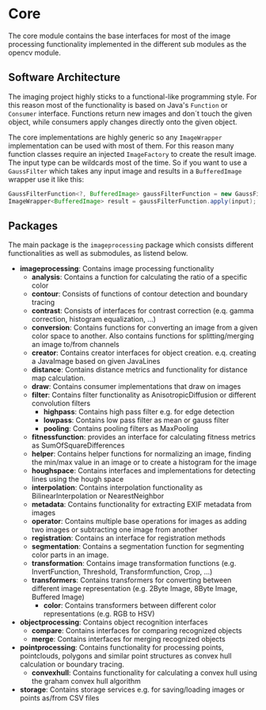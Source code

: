 # Core

The core module contains the base interfaces for most of the image processing functionality implemented in the different sub modules as the opencv module.

## Software Architecture

The imaging project highly sticks to a functional-like programming style. For this reason most of the functionality is based on Java's `Function` or `Consumer` interface. Functions return new images and don´t touch the given object, while consumers apply changes directly onto the given object.

The core implementations are highly generic so any `ImageWrapper` implementation can be used with most of them. For this reason many function classes require an injected `ImageFactory` to create the result image. The input type can be wildcards most of the time. So if you want to use a `GaussFilter` which takes any input image and results in a `BufferedImage` wrapper use it like this:

```java
GaussFilterFunction<?, BufferedImage> gaussFilterFunction = new GaussFilterFunction<>(TypeBasedImageFactoryFactory.getImageFactory(BufferedImage.class));
ImageWrapper<BufferedImage> result = gaussFilterFunction.apply(input);
```

## Packages

The main package is the ```imageprocessing``` package which consists different functionalities as well as submodules, as listend below.

 * **imageprocessing**: Contains image processing functionality
     * **analysis**: Contains a function for calculating the ratio of a specific color
     * **contour**: Consists of functions of contour detection and boundary tracing
     * **contrast**: Consists of interfaces for contrast correction (e.q. gamma correction, histogram equalization, ...)
     * **conversion**: Contains functions for converting an image from a given color space to another. Also contains functions for splitting/merging an image to/from channels
     * **creator**: Contains creator interfaces for object creation. e.q. creating a JavaImage based on given JavaLines
     * **distance**: Contains distance metrics and functionality for distance map calculation.
     * **draw**: Contains consumer implementations that draw on images
     * **filter**: Contains filter functionality as AnisotropicDiffusion or different convolution filters
         * **highpass**: Contains high pass filter e.g. for edge detection
         * **lowpass**: Contains low pass filter as mean or gauss filter
         * **pooling**: Contains pooling filters as MaxPooling
     * **fitnessfunction**: provides an interface for calculating fitness metrics as SumOfSquareDifferences
     * **helper**: Contains helper functions for normalizing an image, finding the min/max value in an image or to create a histogram for the image
     * **houghspace**: Contains interfaces and implementations for detecting lines using the hough space
     * **interpolation**: Contains interpolation functionality as BilinearInterpolation or NearestNeighbor
     * **metadata**: Contains functionality for extracting EXIF metadata from images
     * **operator**: Contains multiple base operations for images as adding two images or subtracting one image from another
     * **registration**: Contains an interface for registration methods
     * **segmentation**: Contains a segmentation function for segmenting color parts in an image.
     * **transformation**: Contains image transformation functions (e.g. InvertFunction, Threshold, Transformfunction, Crop, ...)
     * **transformers**: Contains transformers for converting between different image representation (e.g. 2Byte Image, 8Byte Image, Buffered Image)
       * **color**: Contains transformers between different color representations (e.g. RGB to HSV)
 * **objectprocessing**: Contains object recognition interfaces
     * **compare**: Contains interfaces for comparing recognized objects
     * **merge**: Contains interfaces for merging recognized objects
 * **pointprocessing**: Contains functionality for processing points, pointclouds, polygons and similar point structures as convex hull calculation or boundary tracing.
     * **convexhull**:    Contains functionality for calculating a convex hull using the graham convex hull algorithm
 * **storage**: Contains storage services e.g. for saving/loading images or points as/from CSV files